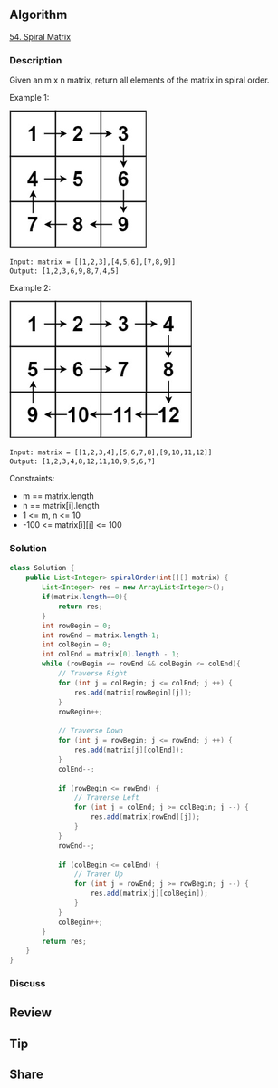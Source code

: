 ## Algorithm

[54. Spiral Matrix](https://leetcode.com/problems/spiral-matrix/)

### Description

Given an m x n matrix, return all elements of the matrix in spiral order.

Example 1:

![](assets/20230531-2c577461.png)

```
Input: matrix = [[1,2,3],[4,5,6],[7,8,9]]
Output: [1,2,3,6,9,8,7,4,5]
```

Example 2:

![](assets/20230531-45ebeeaa.png)

```
Input: matrix = [[1,2,3,4],[5,6,7,8],[9,10,11,12]]
Output: [1,2,3,4,8,12,11,10,9,5,6,7]
```

Constraints:

- m == matrix.length
- n == matrix[i].length
- 1 <= m, n <= 10
- -100 <= matrix[i][j] <= 100

### Solution

```java
class Solution {
    public List<Integer> spiralOrder(int[][] matrix) {
        List<Integer> res = new ArrayList<Integer>();
        if(matrix.length==0){
            return res;
        }
        int rowBegin = 0;
        int rowEnd = matrix.length-1;
        int colBegin = 0;
        int colEnd = matrix[0].length - 1;
        while (rowBegin <= rowEnd && colBegin <= colEnd){
            // Traverse Right
            for (int j = colBegin; j <= colEnd; j ++) {
                res.add(matrix[rowBegin][j]);
            }
            rowBegin++;

            // Traverse Down
            for (int j = rowBegin; j <= rowEnd; j ++) {
                res.add(matrix[j][colEnd]);
            }
            colEnd--;

            if (rowBegin <= rowEnd) {
                // Traverse Left
                for (int j = colEnd; j >= colBegin; j --) {
                    res.add(matrix[rowEnd][j]);
                }
            }
            rowEnd--;

            if (colBegin <= colEnd) {
                // Traver Up
                for (int j = rowEnd; j >= rowBegin; j --) {
                    res.add(matrix[j][colBegin]);
                }
            }
            colBegin++;
        }
        return res;
    }
}
```

### Discuss

## Review


## Tip


## Share

